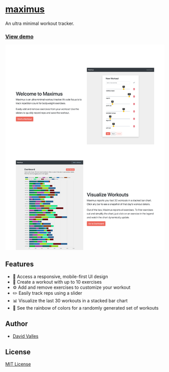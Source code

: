 # [maximus](https://maximus-dtjv.netlify.app)

An ultra minimal workout tracker.

### [View demo](https://maximus-dtjv.netlify.app)

![website image](./media/maximus.png)

## Features

- 📱 Access a responsive, mobile-first UI design
- 💪 Create a workout with up to 10 exercises
- ⚙️ Add and remove exercises to customize your workout
- ✏️ Easily track reps using a slider
- 📊 Visualize the last 30 workouts in a stacked bar chart
- 🦄 See the rainbow of colors for a randomly generated set of workouts

## Author

- [David Valles](https://dtjv.io)

## License

[MIT License](LICENSE)
